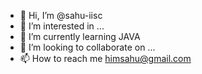 - 👋 Hi, I’m @sahu-iisc
- 👀 I’m interested in ...
- 🌱 I’m currently learning JAVA
- 💞️ I’m looking to collaborate on ...
- 📫 How to reach me himsahu@gmail.com

<!---
sahu-iisc/sahu-iisc is a ✨ special ✨ repository because its `README.md` (this file) appears on your GitHub profile.
You can click the Preview link to take a look at your changes.
--->
